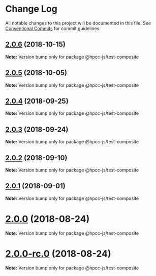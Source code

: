 # Change Log

All notable changes to this project will be documented in this file.
See [Conventional Commits](https://conventionalcommits.org) for commit guidelines.

<a name="2.0.6"></a>
## [2.0.6](https://github.com/GordonSmith/Visualization/compare/@hpcc-js/test-composite@2.0.5...@hpcc-js/test-composite@2.0.6) (2018-10-15)

**Note:** Version bump only for package @hpcc-js/test-composite





<a name="2.0.5"></a>
## [2.0.5](https://github.com/GordonSmith/Visualization/compare/@hpcc-js/test-composite@2.0.4...@hpcc-js/test-composite@2.0.5) (2018-10-05)

**Note:** Version bump only for package @hpcc-js/test-composite





<a name="2.0.4"></a>
## [2.0.4](https://github.com/GordonSmith/Visualization/compare/@hpcc-js/test-composite@2.0.3...@hpcc-js/test-composite@2.0.4) (2018-09-25)

**Note:** Version bump only for package @hpcc-js/test-composite





<a name="2.0.3"></a>
## [2.0.3](https://github.com/GordonSmith/Visualization/compare/@hpcc-js/test-composite@2.0.2...@hpcc-js/test-composite@2.0.3) (2018-09-24)

**Note:** Version bump only for package @hpcc-js/test-composite





<a name="2.0.2"></a>
## [2.0.2](https://github.com/GordonSmith/Visualization/compare/@hpcc-js/test-composite@2.0.1...@hpcc-js/test-composite@2.0.2) (2018-09-10)

**Note:** Version bump only for package @hpcc-js/test-composite





<a name="2.0.1"></a>
## [2.0.1](https://github.com/GordonSmith/Visualization/compare/@hpcc-js/test-composite@2.0.0...@hpcc-js/test-composite@2.0.1) (2018-09-01)

**Note:** Version bump only for package @hpcc-js/test-composite





<a name="2.0.0"></a>
# [2.0.0](https://github.com/GordonSmith/Visualization/compare/@hpcc-js/test-composite@0.0.60...@hpcc-js/test-composite@2.0.0) (2018-08-24)

**Note:** Version bump only for package @hpcc-js/test-composite





<a name="2.0.0-rc.0"></a>
# [2.0.0-rc.0](https://github.com/GordonSmith/Visualization/compare/@hpcc-js/test-composite@0.0.60...@hpcc-js/test-composite@2.0.0-rc.0) (2018-08-24)

**Note:** Version bump only for package @hpcc-js/test-composite
